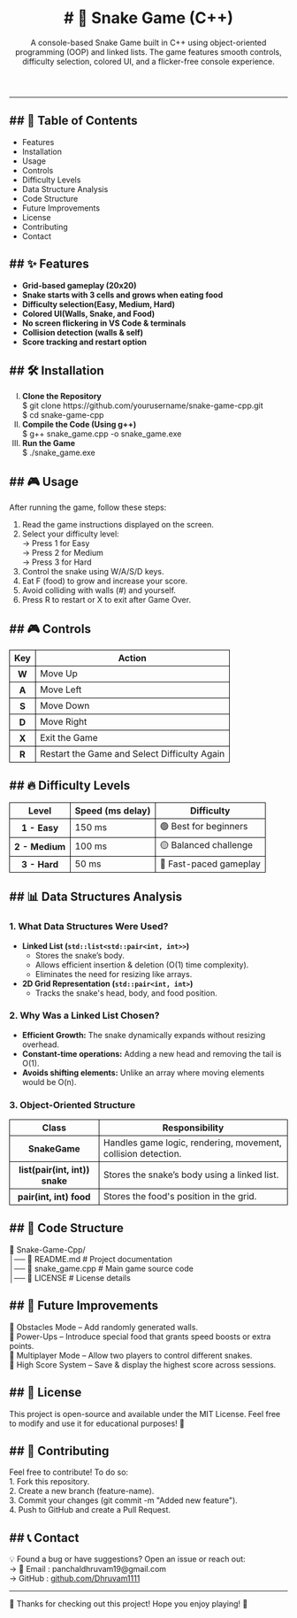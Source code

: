 <header>
  <h1><b># 🐍 Snake Game (C++)</b></h1>
  <p>A console-based Snake Game built in C++ using object-oriented programming (OOP) and linked lists. The game features smooth controls, difficulty selection, colored UI, and a flicker-free console experience.</p>
</header>

<hr>
<body>
  <h2><b>## 📜 Table of Contents</b></h2>
  <ul>
    <li>Features</li>
    <li>Installation</li>
    <li>Usage</li>
    <li>Controls</li>
    <li>Difficulty Levels</li>
    <li>Data Structure Analysis</li>
    <li>Code Structure</li>
    <li>Future Improvements</li>
    <li>License</li>
    <li>Contributing</li>
    <li>Contact</li>
  </ul>
<h2><b>## ✨ Features</b></h2>
  <ul>
    <li><b>Grid-based gameplay (20x20)</b></li>
    <li><b>Snake starts with 3 cells and grows when eating food</b></li>
    <li><b>Difficulty selection(Easy, Medium, Hard)</b></li>
    <li><b>Colored UI(Walls, Snake, and Food)</b></li>
    <li><b>No screen flickering in VS Code & terminals</b></li>
    <li><b>Collision detection (walls & self)</b></li>
    <li><b>Score tracking and restart option</b></li>
  </ul>
<h2><b>## 🛠 Installation</b></h2>
  <ol type="I">
    <li><b>Clone the Repository</b></li>
    <div>$ git clone https://github.com/yourusername/snake-game-cpp.git</div>
    <div>$ cd snake-game-cpp</div>
    <li><b>Compile the Code (Using g++)</b></li>
    <div>$ g++ snake_game.cpp -o snake_game.exe</div>
    <li><b>Run the Game</b></li>
    <div>$ ./snake_game.exe</div>
  </ol>
<h2><b>## 🎮 Usage</b></h2>
  <div>After running the game, follow these steps:</div>
  <ol>
    <li>Read the game instructions displayed on the screen.</li>
    <li>Select your difficulty level:</li>
    <div>-> Press 1 for Easy</div>
    <div>-> Press 2 for Medium</div>
    <div>-> Press 3 for Hard</div>
    <li>Control the snake using W/A/S/D keys.</li>
    <li>Eat F (food) to grow and increase your score.</li>
    <li>Avoid colliding with walls (#) and yourself.</li>
    <li>Press R to restart or X to exit after Game Over.</li>
  </ol>
<h2>## 🎮 Controls</h2>
<table>
    <thead>
      <tr>
        <th scope="col" style="border: 1px solid black;">Key</th>
        <th scope="col" style="border: 1px solid black;">Action</th>
      </tr>
    </thead>
    <tbody>
      <tr>
        <th scope="row" style="border: 1px solid black;">W</th>
        <td style="border: 1px solid black;">Move Up</td>
      </tr>
      <tr>
        <th scope="row" style="border: 1px solid black;">A</th>
        <td style="border: 1px solid black;">Move Left</td>
      </tr>
      <tr>
        <th scope="row" style="border: 1px solid black;">S</th>
        <td style="border: 1px solid black;">Move Down</td>
      </tr>
      <tr>
          <th scope="row" style="border: 1px solid black;">D</th>
          <td style="border: 1px solid black;">Move Right</td>
      </tr>
      <tr>
        <th scope="row" style="border: 1px solid black;">X</th>
        <td style="border: 1px solid black;">Exit the Game</td>
      </tr>
      <tr>
        <th scope="row" style="border: 1px solid black;">R</th>
        <td style="border: 1px solid black;">Restart the Game and Select Difficulty Again</td>
      </tr>
   </tbody>
</table>
<h2>## 🔥 Difficulty Levels</h2>
<table>
  <thead>
    <tr>
      <th scope="col" style="border: 1px solid black;">Level</th>
      <th scope="col" style="border: 1px solid black;">Speed (ms delay)</th>
      <th scope="col" style="border: 1px solid black;">Difficulty</th>
    </tr>
  </thead>
  <tbody>
    <tr>
      <th scope="row" style="border: 1px solid black;">1 - Easy</th>
      <td style="border: 1px solid black;">150 ms</td>
      <td style="border: 1px solid black;">🟢 Best for beginners</td>
    </tr>
    <tr>
      <th scope="row" style="border: 1px solid black;">2 - Medium</th>
      <td style="border: 1px solid black;">100 ms</td>
      <td style="border: 1px solid black;">🟡 Balanced challenge</td>
    </tr>
    <tr>
      <th scope="row" style="border: 1px solid black;">3 - Hard</th>
      <td style="border: 1px solid black;">50 ms</td>
      <td style="border: 1px solid black;">🔴 Fast-paced gameplay</td>
    </tr>
  </tbody>
</table>
<h2>## 📊 Data Structures Analysis</h2>
<div>
  <h3><b>1. What Data Structures Were Used?</b></h3>
  <ul>
    <li><b>Linked List (<code>std::list&lt;std::pair&lt;int, int&gt;&gt;</code>)</b>
      <ul>
        <li>Stores the snake’s body.</li>
        <li>Allows efficient insertion & deletion (O(1) time complexity).</li>
        <li>Eliminates the need for resizing like arrays.</li>
      </ul>
    </li>
    <li><b>2D Grid Representation (<code>std::pair&lt;int, int&gt;</code>)</b>
      <ul>
        <li>Tracks the snake's head, body, and food position.</li>
      </ul>
    </li>
  </ul>
</div>

<div>
  <h3><b>2. Why Was a Linked List Chosen?</b></h3>
  <ul>
    <li><b>Efficient Growth:</b> The snake dynamically expands without resizing overhead.</li>
    <li><b>Constant-time operations:</b> Adding a new head and removing the tail is O(1).</li>
    <li><b>Avoids shifting elements:</b> Unlike an array where moving elements would be O(n).</li>
  </ul>
</div>
<div>
<h3><b>3. Object-Oriented Structure</b></h3>
  <table>
    <thead>
     <tr>
      <th scope="col" style="border: 1px solid black;">Class</th>
      <th scope="col" style="border: 1px solid black;">Responsibility</th>
     </tr>
    </thead>
    <tbody>
     <tr>
      <th scope="row" style="border: 1px solid black;">SnakeGame</th>
      <td style="border: 1px solid black;">Handles game logic, rendering, movement, collision detection.</td>
     </tr>
     <tr>
      <th scope="row" style="border: 1px solid black;">list(pair(int, int)) snake</th>
      <td style="border: 1px solid black;">Stores the snake’s body using a linked list.</td>
     </tr>
     <tr>
      <th scope="row" style="border: 1px solid black;">pair(int, int) food</th>
      <td style="border: 1px solid black;">Stores the food's position in the grid.</td>
     </tr>
    </tbody>
  </table>
  </div>
<h2>## 📁 Code Structure</h2>
  <div>📂 Snake-Game-Cpp/</div>
  <div>│── 📄 README.md           # Project documentation</div>
  <div>│── 📄 snake_game.cpp      # Main game source code</div>
  <div>│── 📄 LICENSE             # License details</div>
<h2>## 🚀 Future Improvements</h2>
<div>🔹 Obstacles Mode – Add randomly generated walls.</div>
<div>🔹 Power-Ups – Introduce special food that grants speed boosts or extra points.</div>
<div>🔹 Multiplayer Mode – Allow two players to control different snakes.</div>
<div>🔹 High Score System – Save & display the highest score across sessions.</div>
<h2>## 📜 License </h2>
<div>This project is open-source and available under the MIT License.
Feel free to modify and use it for educational purposes! 🎉 </div>
<h2>## 📢 Contributing </h2>
<div>Feel free to contribute! To do so:</div>
<div>1. Fork this repository.</div>
<div>2. Create a new branch (feature-name).</div>
<div>3. Commit your changes (git commit -m "Added new feature").</div>
<div>4. Push to GitHub and create a Pull Request.</div>
<h2>## 📞 Contact </h2>
<div>💡 Found a bug or have suggestions? Open an issue or reach out:</div>
<div>-> 📧 Email : panchaldhruvam19@gmail.com</div>
<div>-> GitHub : <a href= "github.com/Dhruvam1111">github.com/Dhruvam1111</a></div>
</body>
<hr>
<footer>
<div>🎉 Thanks for checking out this project! Hope you enjoy playing! 🚀 </div>
</footer>